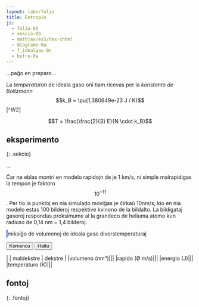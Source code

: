 ```yaml
---
layout: laborfolio
title: Entropio
js:
  - folio-0b
  - sekcio-0b 
  - mathjax/es5/tex-chtml
  - diagramo-0a
  - f_idealgas-0c
  - bufro-0a
---
```


...paĝo en preparo...

<!--

https://eo.wikibooks.org/wiki/Termodinamiko/Leciono_1#Ideala_gaso
https://de.wikipedia.org/wiki/Ideales_Gas
https://de.wikipedia.org/wiki/Innere_Energie

https://www.tec-science.com/de/thermodynamik-waermelehre/kinetische-gastheorie/maxwell-boltzmann-verteilung/#Wahrscheinlichste_Geschwindigkeit

https://www.pfeiffer-vacuum.com/de/know-how/einfuehrung-in-die-vakuumtechnik/grundlagen/thermische-teilchengeschwindigkeit/

https://de.wikipedia.org/wiki/Adiabatische_Zustands%C3%A4nderung#Adiabaten_des_idealen_Gases
-->



La *temperaturon* de ideala gaso oni tiam ricevas per la *konstanto de Boltzmann* $$k_B = \pu{1,380649e-23 J / K}$$ [^W2]

$$T = \frac{\frac{2}{3} E}{N \cdot k_B}$$


## eksperimento
{: .sekcio}

...

Ĉar ne eblas montri en modelo rapidojn de je 1 km/s, ni simple malrapidigas la tempon je faktoro $$10^{-11}$$. 
Per tio la punktoj en nia simulado moviĝas je ĉirkaŭ 10nm/s, kio en nia modelo estas 100 bilderoj respektive kvinono de la bildalto. La bildigataj gaseroj respondas proksimume al la grandeco de heliuma atomo kun radiuso de 0,14 nm = 1,4 bilderoj.

<!--

En ideala gaso ne estas interagoj inter la senfinie malgrandaj eroj. Do tia gaso ne likvidiĝas aŭ solidiĝas en malaltaj temperaturoj. La ena energio estas plene difinita per la suma kineta energio de la eroj: 

E = Σₙ 1/2*m*v²

Per la konstanto de Boltzmann kaj la nombro N de la eroj oni ricevas la temperaturon kaj la gasekvacion:

T = E / (N*kB)
p*V = N*kB*T


Bazaj unuoj kaj grandoj de la modelo:

volumeno:
-----------
ni montras nur kvdardatan areon, sed supozas, ke ĝi reprezentas
spacon 320px profundan.

1pm = 1e-12m, 1nm = 1e-9m
1nm³ = 1e-27m³
1px = 80pm = 0.08nm
1px³ = 5e-4nm³
320px³ = 25.6³nm³ = 16800nm³ = 16800e-27m³
He-radiuso: 140pm = 1.75px

por ideala gaso en normkondiĉoj:
pₙ = 1.0bar = 1000hPa; 
Tₙ = 293.15K = 20°C
ni ricevas
N = p*V / (kB*T) = 1e5kg/ms² * 16800e-27m³ / (1.38e-23m²kg/Ks²*293.15K) = 16800e-22 / 40.5e-22 = 415 gaseroj


maso/denso
-----------
He-maso: 4u = 6.64e-27 kg
He-gasa denso en normaj kondiĉoj: 0.1785 kg/m³
He-eroj/nm³ = 0.027, t.e. 450 gaseroj en nia supra volumeno de 16800nm³
(bolpunkto de He: 4,15K, ignorata ĉe ideala gaso)


terma energio
-----------
E_th = N*kB*T = 420 * 1.38J/K * 293.15K = 1.7e-18J
unuopa E_th = 1.38J/K * 293.15K = 4.05e-21J
(ĉar ni uzas rapidecon je faktoro e-11 (vd. malsupre) nia
energio estus sen korekto je faktoro e-22 pli malgranda, t.e. 1e-40)


rapido:
-----------
He: v = √(2E/m) = √(8.1e-21J/6.64e-27kg) = √(1.22e6)m/s = 1100m/s = 1.1e3m/s
por videbligi la movon ni havas nur proksimume 16px/intervalo = 25nm/s = 2.5e-8m/s

-->

<style>
    canvas {
        border: 2px solid cornflowerblue;
    }
    table {
        table-layout: fixed;
    }
    td:first-child {
        width: 60%;
    }
    td:nth-child(2) {
        width: 20%;
    }
    .elekto label {
        padding: 0.2em;
        padding-left: 0;
        border-radius: 4px;
        border: 1px dotted cornflowerblue;
        border-left: none;
        /*background: linear-gradient(90deg, rgba(9,9,121,0) 0%, rgba(34,102,116,1) 60%, rgba(9,9,121,0) 100%);*/
    }
</style>



<canvas id="kampo" width="600" height="400"></canvas>
miksiĝo de volumenoj de ideala gaso diverstemperaturaj

<button id="starto">Komencu</button>
<button id="halto">Haltu</button>

| | maldekstre | dekstre |
|volumeno (nm³)|<span id="volumeno1"/>|<span id="volumeno2"/>|
|rapido (Ø m/s)|<span id="rapido1"/>|<span id="rapido2"/>|
|energio (J)|<span id="energio1"/>|<span id="energio2"/>|
|temperaturo (K)|<span id="temperaturo1"/>|<span id="temperaturo2"/>|

<div style="display: none">
<!-- ankoraŭ iom nefindindaj valoroj, do provizore kaŝita! -->
Pliaj grandoj de la simulita eksperimento:

|entropio (J/K)|<span id="entropio"/>|
|entalpio (J)|<span id="entalpio"/>|
|Gibs-energio (J)|<span id="gibsenergio"/>|

(pro la malgrandeco kaj simpleco de nia eksperimento, tiuj valoroj
estas iom malprecizaj kaj nestabilaj dum la eksperimento. Ekzemple
entropio ĉe adiabata volumenŝanĝo devus resti konstanta, sed ĝi 
eventuale iom fordrivetas.)
</div>

<script>

const canvas = document.getElementById("kampo");
const dgr = new Diagramo(canvas);
const koloro = "cornflowerblue";

// skal-faktoroj 
const px_nm = 0.1; // 1px = 0.1nm
const ĉellarĝo = 1/25; // ĉellarĝo estas 1/25 de 500px
const ĉelo_nm = 500*ĉellarĝo*px_nm; // ĉelalto en nm: 16 * 0.08nm = 1.28nm

const intervalo = 50; // 50 ms
const r_ero = 1.4; // radiuso de eroj

//let v_max = K/2; // 10*K; K*2;  // maksimuma rapideco ~ temperaturo

let T0 = 0; // tempo komenciĝu ĉe T=0
let dividita = true; // en la komenco la du diverstemperaturaj partoj estas apartigitaj
let ripetoj; // per clearTimeout(ripatoj.p) oni povas haltigi kurantan eksperimenton

// ni uzas 16x16-ĉelojn por faciligi la kolizi-simuladon k.s.
// larĝo kaj alto estu multoblo de 16!
const idealgaso1 = new Idealgaso( // maldekstre
    px_nm*canvas.width/2,
    px_nm*canvas.height,
    px_nm*canvas.height, // profundo = alto
    ĉelo_nm);
const idealgaso2 = new Idealgaso( // dekstre
    px_nm*canvas.width/2,
    px_nm*canvas.height,
    px_nm*canvas.height, // profundo = alto
    ĉelo_nm);

// trakto de adaptoj per butonoj ...

ĝi("#halto").disabled = true;

kiam_klako("#starto",() => {
    eksperimento();
    ĝi("#halto").disabled = false;
});

kiam_klako("#halto",() => {
    if (ripetoj) clearTimeout(ripetoj.p);
});


// preparo de la eksperimento
function preparo() {

    // tempopunkto=0
    T0 = 0;
    
    // 3320 gaseroj kun maso 4u, rapideco 0.5*ĉelalto, tempintervalo 1/20s
    // PLIBONIGU: pli bone donu la temperaturon kaj kalkulo en Idealgaso la
    // konvenan rapidecon por tio, ĉu?
    const T1 = 273.15; // temperaturo maldekstre en K
    const T2 = 373.15; // temperaturo dekstre en K
    const p = 1e5; // premo 1000 hPa
    const m = 4; // maso 4u
    const V1 = idealgaso1.volumeno()*1e-27; // en m³
    const N1 = Idealgaso.nombro(p,V1,T1); // nombro da eroj en normkondiĉoj

    const V2 = idealgaso2.volumeno()*1e-27; // en m³
    const N2 = Idealgaso.nombro(p,V2,T2); // nombro da eroj en varma gaso

    idealgaso1.preparo(N1,m,T1);
    idealgaso2.preparo(N2,m,T2);

    dgr.viŝu();
    dividita = true;
    dgr.linio(canvas.width/2,0,canvas.width/2,canvas.height,koloro);
}


function pentro() {

    function ero(e,offs=0) {
        const x = e.x/px_nm+offs;
        const y = e.y/px_nm;
        const koloro = "#0095DD";
        dgr.punkto(x,y,1,koloro);
    }

    dgr.viŝu();
    const w2 = canvas.width/2;

    if (dividita) { 
        dgr.linio(canvas.width/2,0,canvas.width/2,canvas.height,koloro);

        for (const ĉelo of idealgaso2.ĉeloj) {
            for (e of Object.values(ĉelo)) {
                ero(e,w2);
            }
        }
    }

    // se dividita idealgaso1 estas nur la maldekstra parto
    // se ne plu dividita, ĝi kontenas erojn de ambaŭ partoj
    for (const ĉelo of idealgaso1.ĉeloj) {
        for (e of Object.values(ĉelo)) {
            ero(e);
        }
    }
    
}


function valoroj() {

    // energio E konvertita de kg*px²/intervl² al J = kg*m²/s²
    const E1 = idealgaso1.energio(); // * px_nm * px_nm  * 1000/intervalo * 1000/intervalo; // * 1e-54;
    
    ĝi("#rapido1").innerHTML = nombro(idealgaso1.rapido_ave());
    ĝi("#energio1").innerHTML = nombro(E1);

    const T1 = idealgaso1.temperaturo();
    ĝi("#temperaturo1").innerHTML = nombro(T1);

    if (dividita) {
        // energio E konvertita de kg*px²/intervl² al J = kg*m²/s²
        const E2 = idealgaso2.energio(); // * px_nm * px_nm  * 1000/intervalo * 1000/intervalo; // * 1e-54;
        
        ĝi("#rapido2").innerHTML = nombro(idealgaso2.rapido_ave());
        ĝi("#energio2").innerHTML = nombro(E2);

        const T2 = idealgaso2.temperaturo();
        ĝi("#temperaturo2").innerHTML = nombro(T2);
    }


/*
    ĝi("#entropio").innerHTML = nombro(idealgaso.entropio());
    entalpio.val(idealgaso.entalpio());
    gibsenergio.val(idealgaso.gibsenergio());
    ĝi("#entalpio").innerHTML = nombro(entalpio.averaĝo(),2);
    ĝi("#gibsenergio").innerHTML = nombro(gibsenergio.averaĝo(),2);
    */
}

function paŝo() {
    idealgaso1.procezo();
    if (dividita) idealgaso2.procezo();

    pentro();
    valoroj();
}


function eksperimento() {
    // komencaj valoroj
    //parametroj();

    n_eroj = 1000; // {"malalta": 500, "meza": 1000, "alta": 2000}[kA];

    //var interval = setInterval(pentru, 100);

    preparo();
    if (ripetoj) clearTimeout(ripetoj.p);
    ripetoj = ripetu(
        () => {
            paŝo();
            return true; // ni ne haltos antaŭ butonpremo [Haltu]...(idealgaso.T < d_larĝo);
        },
        intervalo
    )
}

function daŭrigo() {
    const ŝovo = 400;
    T0 += ŝovo;

    function maldekstren(ctx) {
        const imageData = ctx.getImageData(ŝovo,0,ctx.canvas.width-ŝovo,ctx.canvas.height);
        /*
        ctx.translate(-ŝovo,0);
        ctx.clearRect(T0, 0, ctx.canvas.width,ctx.canvas.height);
        */
        ctx.clearRect(0, 0, ctx.canvas.width,ctx.canvas.height);

        ctx.putImageData(imageData,0, 0);
    }
    maldekstren(dgr_n);
    maldekstren(dgr_r);

    const d_alto = d_rapidoj.getAttribute("height");
    linio(d_alto/3,dgr_r);
    linio(3/4*d_alto,dgr_r);

    parametroj();
    idealgaso.parametroj(4,20);

    ripetu(
        () => {
            paŝo();
            return (idealgaso.T - T0 < d_larĝo);
        },
        intervalo
    )
}

preparo();

</script>



## fontoj
{: .fontoj}
